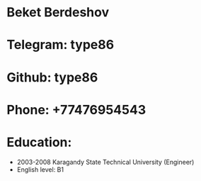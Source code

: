# Beket Berdeshov
# Telegram: type86
# Github: type86
# Phone: +77476954543
# Education: 
* 2003-2008 Karagandy State Technical University (Engineer)
* English level: B1